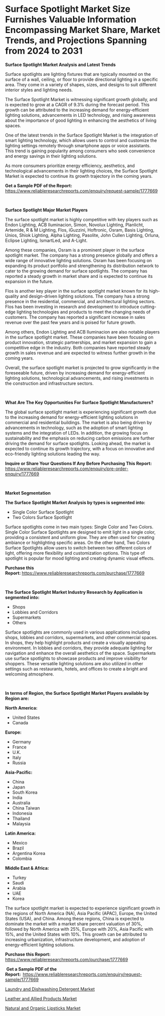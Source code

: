 <p><h1>Surface Spotlight Market Size Furnishes Valuable Information Encompassing Market Share, Market Trends, and Projections Spanning from 2024 to 2031</h1></p><p><strong>Surface Spotlight Market Analysis and Latest Trends</strong></p>
<p><p>Surface spotlights are lighting fixtures that are typically mounted on the surface of a wall, ceiling, or floor to provide directional lighting in a specific area. They come in a variety of shapes, sizes, and designs to suit different interior styles and lighting needs.</p><p>The Surface Spotlight Market is witnessing significant growth globally, and is expected to grow at a CAGR of 9.3% during the forecast period. This growth can be attributed to the increasing demand for energy-efficient lighting solutions, advancements in LED technology, and rising awareness about the importance of good lighting in enhancing the aesthetics of living spaces.</p><p>One of the latest trends in the Surface Spotlight Market is the integration of smart lighting technology, which allows users to control and customize the lighting settings remotely through smartphone apps or voice assistants. This trend is gaining popularity among consumers who seek convenience and energy savings in their lighting solutions.</p><p>As more consumers prioritize energy efficiency, aesthetics, and technological advancements in their lighting choices, the Surface Spotlight Market is expected to continue its growth trajectory in the coming years.</p></p>
<p><strong>Get a Sample PDF of the Report:&nbsp;</strong> <a href="https://www.reliableresearchreports.com/enquiry/request-sample/1777669">https://www.reliableresearchreports.com/enquiry/request-sample/1777669</a></p>
<p>&nbsp;</p>
<p><strong>Surface Spotlight Major Market Players</strong></p>
<p><p>The surface spotlight market is highly competitive with key players such as Endon Lighting, ACB Iluminacion, Simon, Novolux Lighting, Planlicht, Artemide, R & M Lighting, Flos, iGuzzini, Hoftronic, Osram, Basis Lighting, Unios, Shiok Lighting, Alpha Lighting, Pasolite, John Cullen Lighting, Orluna, Eclipse Lighting, IsmartLed, and A-Light.</p><p>Among these companies, Osram is a prominent player in the surface spotlight market. The company has a strong presence globally and offers a wide range of innovative lighting solutions. Osram has been focusing on expanding its product portfolio and strengthening its distribution network to cater to the growing demand for surface spotlights. The company has reported a steady growth in market share and is expected to continue its expansion in the future.</p><p>Flos is another key player in the surface spotlight market known for its high-quality and design-driven lighting solutions. The company has a strong presence in the residential, commercial, and architectural lighting sectors. Flos has been investing in research and development to introduce cutting-edge lighting technologies and products to meet the changing needs of customers. The company has reported a significant increase in sales revenue over the past few years and is poised for future growth.</p><p>Among others, Endon Lighting and ACB Iluminacion are also notable players in the surface spotlight market. These companies have been focusing on product innovation, strategic partnerships, and market expansion to gain a competitive edge in the industry. Both companies have reported steady growth in sales revenue and are expected to witness further growth in the coming years.</p><p>Overall, the surface spotlight market is projected to grow significantly in the foreseeable future, driven by increasing demand for energy-efficient lighting solutions, technological advancements, and rising investments in the construction and infrastructure sectors.</p></p>
<p>&nbsp;</p>
<p><strong>What Are The Key Opportunities For Surface Spotlight Manufacturers?</strong></p>
<p><p>The global surface spotlight market is experiencing significant growth due to the increasing demand for energy-efficient lighting solutions in commercial and residential buildings. The market is also being driven by advancements in technology, such as the adoption of smart lighting systems and the integration of LEDs. In addition, the growing focus on sustainability and the emphasis on reducing carbon emissions are further driving the demand for surface spotlights. Looking ahead, the market is expected to continue its growth trajectory, with a focus on innovative and eco-friendly lighting solutions leading the way.</p></p>
<p><strong>Inquire or Share Your Questions If Any Before Purchasing This Report:</strong> <a href="https://www.reliableresearchreports.com/enquiry/pre-order-enquiry/1777669">https://www.reliableresearchreports.com/enquiry/pre-order-enquiry/1777669</a></p>
<p>&nbsp;</p>
<p><strong>Market Segmentation</strong></p>
<p><strong>The Surface Spotlight Market Analysis by types is segmented into:</strong></p>
<p><ul><li>Single Color Surface Spotlight</li><li>Two Colors Surface Spotlight</li></ul></p>
<p><p>Surface spotlights come in two main types: Single Color and Two Colors. Single Color Surface Spotlights are designed to emit light in a single color, providing a consistent and uniform glow. They are often used for creating ambiance or highlighting specific areas. On the other hand, Two Colors Surface Spotlights allow users to switch between two different colors of light, offering more flexibility and customization options. This type of spotlight is popular for mood lighting and creating dynamic visual effects.</p></p>
<p><strong>Purchase this Report:&nbsp;</strong><a href="https://www.reliableresearchreports.com/purchase/1777669">https://www.reliableresearchreports.com/purchase/1777669</a></p>
<p>&nbsp;</p>
<p><strong>The Surface Spotlight Market Industry Research by Application is segmented into:</strong></p>
<p><ul><li>Shops</li><li>Lobbies and Corridors</li><li>Supermarkets</li><li>Others</li></ul></p>
<p><p>Surface spotlights are commonly used in various applications including shops, lobbies and corridors, supermarkets, and other commercial spaces. In shops, they help highlight products and create a visually appealing environment. In lobbies and corridors, they provide adequate lighting for navigation and enhance the overall aesthetics of the space. Supermarkets use surface spotlights to showcase products and improve visibility for shoppers. These versatile lighting solutions are also utilized in other settings such as restaurants, hotels, and offices to create a bright and welcoming atmosphere.</p></p>
<p>&nbsp;</p>
<p><strong>In terms of Region, the Surface Spotlight Market Players available by Region are:</strong></p>
<p>
    <p> <strong> North America: </strong>
        <ul>
            <li>United States</li>
            <li>Canada</li>
        </ul>
        </p> 
    <p> <strong> Europe: </strong>
        <ul>
            <li>Germany</li>
            <li>France</li>
            <li>U.K.</li>
            <li>Italy</li>
            <li>Russia</li>
        </ul>
        </p> 
    <p> <strong> Asia-Pacific: </strong>
        <ul>
            <li>China</li>
            <li>Japan</li>
            <li>South Korea</li>
            <li>India</li>
            <li>Australia</li>
            <li>China Taiwan</li>
            <li>Indonesia</li>
            <li>Thailand</li>
            <li>Malaysia</li>
        </ul>
        </p> 
    <p> <strong> Latin America: </strong>
        <ul>
            <li>Mexico</li>
            <li>Brazil</li>
            <li>Argentina Korea</li>
            <li>Colombia</li>
        </ul>
        </p> 
    <p> <strong> Middle East & Africa: </strong>
        <ul>
            <li>Turkey</li>
            <li>Saudi</li>
            <li>Arabia</li>
            <li>UAE</li>
            <li>Korea</li>
        </ul>
    </p>
    </p>
<p><p>The surface spotlight market is expected to experience significant growth in the regions of North America (NA), Asia Pacific (APAC), Europe, the United States (USA), and China. Among these regions, China is expected to dominate the market with a market share percent valuation of 30%, followed by North America with 25%, Europe with 20%, Asia Pacific with 15%, and the United States with 10%. This growth can be attributed to increasing urbanization, infrastructure development, and adoption of energy-efficient lighting solutions.</p></p>
<p><strong>Purchase this Report: </strong><a href="https://www.reliableresearchreports.com/purchase/1777669">https://www.reliableresearchreports.com/purchase/1777669</a></p>
<p>&nbsp;<strong>Get a Sample PDF of the Report:&nbsp;&nbsp;</strong><a href="https://www.reliableresearchreports.com/enquiry/request-sample/1777669">https://www.reliableresearchreports.com/enquiry/request-sample/1777669</a></p>
<p><strong></strong></p>
<p><p><a href="https://github.com/yoshih12/Market-Research-Report-List-2/blob/main/laundry-and-dishwashing-detergent-market.md">Laundry and Dishwashing Detergent Market</a></p><p><a href="https://github.com/jerrycopelandthomaswsqd8q/Market-Research-Report-List-2/blob/main/leather-and-allied-products-market.md">Leather and Allied Products Market</a></p><p><a href="https://github.com/brenzgnarento/Market-Research-Report-List-1/blob/main/natural-and-organic-lipsticks-market.md">Natural and Organic Lipsticks Market</a></p></p>